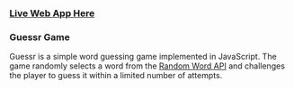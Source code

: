 ### [Live Web App Here](https://cjordan223.github.io/Guessr/)

### Guessr Game

Guessr is a simple word guessing game implemented in JavaScript. The game randomly selects a word from the [Random Word API](https://random-word-api.herokuapp.com/) and challenges the player to guess it within a limited number of attempts.



